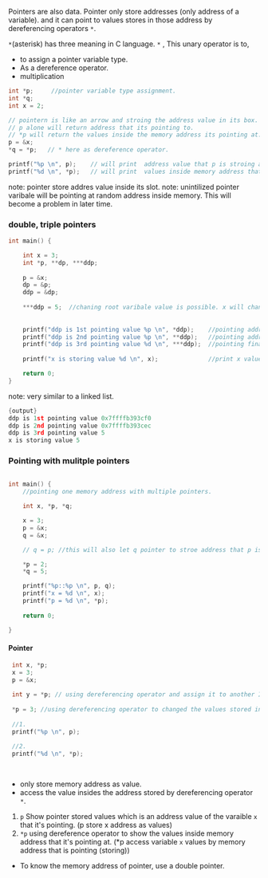 Pointers are also data. Pointer only store addresses (only address of a variable). and it can point to values stores in those address by dereferencing operators `*`.

`*`(asterisk) has three meaning in C language.
`*` , This unary operator is to,
- to assign a pointer variable type.
- As a dereference operator.
- multiplication

``` C
int *p;     //pointer variable type assignment.
int *q;
int x = 2;

// pointern is like an arrow and stroing the address value in its box.
// p alone will return address that its pointing to.
// *p will return the values inside the memory address its pointing at.
p = &x;
*q = *p;   // * here as dereference operator.

printf("%p \n", p);    // will print  address value that p is stroing at. which is also pointing at.
printf("%d \n", *p);   // will print  values inside memory address that p is stroing or point atpoint at.

```

note: pointer store addres value inside its slot.
note: unintilized pointer varibale will be pointing at random address inside memory. This will become a problem in later time.


### double, triple pointers

``` C
int main() {

    int x = 3;
    int *p, **dp, ***ddp;
    
    p = &x;
    dp = &p;
    ddp = &dp;
    
    ***ddp = 5;  //chaning root varibale value is possible. x will change to int value 5 in this case.
    
  
    printf("ddp is 1st pointing value %p \n", *ddp);    //pointing address values
    printf("ddp is 2nd pointing value %p \n", **ddp);   //pointing address values
    printf("ddp is 3rd pointing value %d \n", ***ddp);  //pointing final (root) int values
    
    printf("x is storing value %d \n", x);              //print x values changed to 5;

    return 0;
}

```
note: very similar to a linked list.
``` C
{output}
ddp is 1st pointing value 0x7ffffb393cf0 
ddp is 2nd pointing value 0x7ffffb393cec 
ddp is 3rd pointing value 5 
x is storing value 5 
```

### Pointing with mulitple pointers

```C

int main() {
    //pointing one memory address with multiple pointers.

    int x, *p, *q;

    x = 3;
    p = &x;
    q = &x;

    // q = p; //this will also let q pointer to stroe address that p is storing.

    *p = 2;
    *q = 5;

    printf("%p::%p \n", p, q);
    printf("x = %d \n", x);
    printf("p = %d \n", *p);
    
    return 0;

}

```

#### Pointer

```C
 int x, *p;
 x = 3;
 p = &x;
 
 int y = *p; // using dereferencing operator and assign it to another Ivalue.
 
 *p = 3; //using dereferencing operator to changed the values stored inside the memory address that it's pointing.
 
 //1.
 printf("%p \n", p);
 
 //2.
 printf("%d \n", *p);
 
 
```

- only store memory address as value.
- access the value insides the address stored by dereferencing operator `*`.
1. `p` Show pointer stored values which is an address value of the varaible `x` that it's pointing.  (p store x address as values)
2. `*p` using dereference operator to show the values inside memory address that it's pointing at.   (*p access variable `x` values by memory address that is pointing (storing))
- To know the memory address of pointer, use a double pointer.

